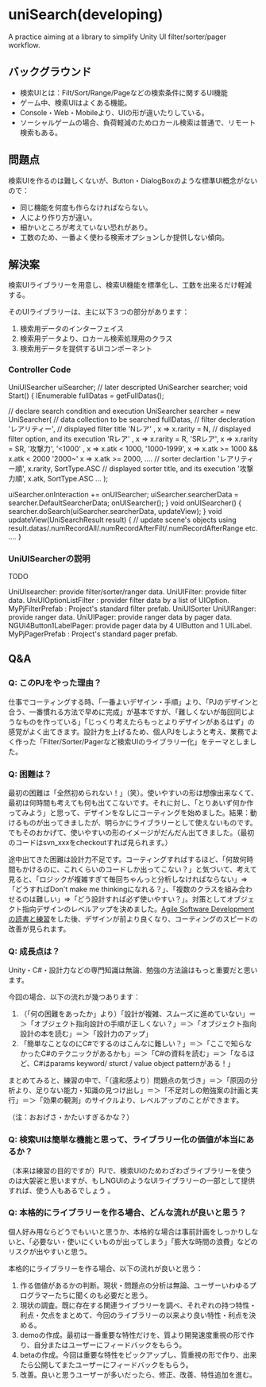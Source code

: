 uniSearch(developing)
=========

A practice aiming at a library to simplify Unity UI filter/sorter/pager workflow.

## バックグラウンド

- 検索UIとは：Filt/Sort/Range/Pageなどの検索条件に関するUI機能
- ゲーム中、検索UIはよくある機能。
- Console・Web・Mobileより、UIの形が違いたりしている。
- ソーシャルゲームの場合、負荷軽減のためロカール検索は普通で、リモート検索もある。

## 問題点

検索UIを作るのは難しくないが、Button・DialogBoxのような標準UI概念がないので：

- 同じ機能を何度も作らなければならない。
- 人により作り方が違い。
- 細かいところが考えていない恐れがあり。
- 工数のため、一番よく使わる検索オプションしか提供しない傾向。

## 解決案

検索UIライブラリーを用意し、検索UI機能を標準化し、工数を出来るだけ軽減する。

そのUIライブラリーは、主に以下３つの部分があります：
1. 検索用データのインターフェイス
2. 検索用データより、ロカール検索処理用のクラス
3. 検索用データを提供するUIコンポーネント

### Controller Code

UniUISearcher uiSearcher; // later descripted
UniSearcher<CardData> searcher;
void Start() {
 IEnumerable<CardData> fullDatas = getFullDatas();
 
// declare search condition and execution
UniSearcher<CardData> searcher = new UniSearcher<CardData>(
// data collection to be searched
fullDatas,
// filter decleration
'レアリティー', // displayed filter title
 'Nレア' , x => x.rarity = N, // displayed filter option, and its execution
 'Rレア' , x => x.rarity = R,
 'SRレア', x => x.rarity = SR,
'攻撃力',
 '<1000' , x => x.atk < 1000,
 '1000-1999', x => x.atk >= 1000 && x.atk < 2000
 '2000~' x => x.atk >= 2000,
....
// sorter declartion
'レアリティー順', x.rarity, SortType.ASC // displayed sorter title, and its execution
'攻撃力順', x.atk, SortType.ASC
...
);

 uiSearcher.onInteraction += onUISearcher;
 uiSearcher.searcherData = searcher.DefaultSearcherData;
 onUISearcher();
}
void onUISearcher() {
 searcher.doSearch(uiSearcher.searcherData, updateView);
}
void updateView(UniSearchResult result) {
 // update scene's objects using result.datas/.numRecordAll/.numRecordAfterFilt/.numRecordAfterRange etc.
 ....
}

### UniUISearcherの説明

TODO

UniUIsearcher: provide filter/sorter/ranger data.
UniUIFilter: provide filter data.
 UniUIOptionListFilter : provider filter data by a list of UIOption.
  MyPjFilterPrefab : Project's standard filter prefab.
UniUISorter
UniUIRanger: provide ranger data.
 UniUIPager: provide ranger data by pager data.
  NGUI4Button1LabelPager: provide pager data by 4 UIButton and 1 UILabel.  
   MyPjPagerPrefab : Project's standard pager prefab.
   
## Q&A

### Q: このPJをやった理由？
仕事でコーティングする時、「一番よいデザイン・手順」より、「PJのデザインと合う、一番慣れる方法で早めに完成」が基本ですが、「難しくないが毎回同じようなものを作っている」「じっくり考えたらもっとよりデザインがあるはず」の感覚がよく出てきます。設計力を上げるため、個人PJをしようと考え、業務でよく作った「Filter/Sorter/Pagerなど検索UIのライブラリー化」をテーマとしました。

### Q: 困難は？
最初の困難は「全然初められない！」（笑）。使いやすいの形は想像出来なくて、最初は何時間も考えても何も出てこないです。それに対し、「とりあいず何か作ってみよう」と思って、デザインをなしにコーティングを始めました。結果：動けるものが出ってきましたが、明らかにライブラリーとして使えないものです。でもそのおかげて、使いやすいの形のイメージがだんだん出てきました。（最初のコードはsvn_xxxをcheckoutすれば見られます。）

途中出てきた困難は設計力不足です。コーティングすればするほど、「何故何時間もかけるのに、これくらいのコードしか出ってこない？」と気づいて、考えて見ると、「ロジックが複雑すぎて毎回ちゃんっと分析しなければならない」=>「どうすればDon't make me thinkingになれる？」、「複数のクラスを組み合わせるのは難しい」=>「どう設計すれば必ず使いやすい？」。対策としてオブジェクト指向デザインのレベルアップを決めました。[Agile Software Developmentの読書と練習](https://github.com/maxtangli/Personal/tree/master/2014.08_CSharp_EmployeePayment)をした後、デザインが前より良くなり、コーティングのスピードの改善が見られます。

### Q: 成長点は？
Unity・C#・設計力などの専門知識は無論、勉強の方法論はもっと重要だと思います。

今回の場合、以下の流れが幾つあります：

1. （「何の困難をあったか」より）「設計が複雑、スムーズに進めていない」＝＞「オブジェクト指向設計の手順が正しくない？」＝＞「オブジェクト指向設計の本を読む」＝＞「設計力のアップ」
2. 「簡単なことなのにC#でするのはこんなに難しい？」＝＞「ここで知らなかったC#のテクニックがあるかも」＝＞「C#の資料を読む」＝＞「なるほど、C#はparams keyword/ sturct / value object patternがある！」

まとめてみると、練習の中で、「（違和感より）問題点の気づき」＝＞「原因の分析より、足りない能力・知識の見つけ出し」＝＞「不足対しの勉強案の計画と実行」＝＞「効果の観測」のサイクルより、レベルアップのことができます。

（注：おおげさ・かたいすぎるかな？）

### Q: 検索UIは簡単な機能と思って、ライブラリー化の価値が本当にあるか？
（本来は練習の目的ですが）PJで、検索UIのためわざわざライブラリーを使うのは大袈裟と思いますが、もしNGUIのようなUIライブラリーの一部として提供すれば、使う人もあるでしょう
。

### Q: 本格的にライブラリーを作る場合、どんな流れが良いと思う？
個人好み用ならどうでもいいと思うか、本格的な場合は事前計画をしっかりしないと、「必要ない・使いにくいものが出ってしまう」「膨大な時間の浪費」などのリスクが出やすいと思う。

本格的にライブラリーを作る場合、以下の流れが良いと思う：

1. 作る価値があるかの判断。現状・問題点の分析は無論、ユーザーいわゆるプログラマーたちに聞くのも必要だと思う。
2. 現状の調査。既に存在する関連ライブラリーを調べ、それぞれの持つ特性・利点・欠点をまとめて、今回のライブラリーの以来より良い特性・利点を決める。
3. demoの作成。最初は一番重要な特性だけを、質より開発速度重視の形で作り、自分またはユーザーにフィードバックをもらう。
4. betaの作成。今回は重要な特性をピックアップし、質重視の形で作り、出来たら公開してまたユーザーにフィードバックをもらう。
5. 改善。良いと思うユーザーが多いだったら、修正、改善、特性追加を進む。